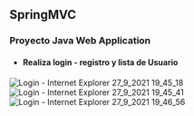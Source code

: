 ## SpringMVC
###  Proyecto Java Web Application 
- #### Realiza login - registro y lista de Usuario

![Login - Internet Explorer 27_9_2021 19_45_18](https://user-images.githubusercontent.com/88462536/135169420-7b4ba1c2-636d-4484-92da-32fde3d530f7.png)
![Login - Internet Explorer 27_9_2021 19_45_41](https://user-images.githubusercontent.com/88462536/135169454-070fd6b8-f222-4a87-9d21-f2d08e63eb41.png)
![Login - Internet Explorer 27_9_2021 19_46_56](https://user-images.githubusercontent.com/88462536/135169502-35c2a2a3-9d3b-43f7-9a5e-9c8ede1e6ce7.png)
